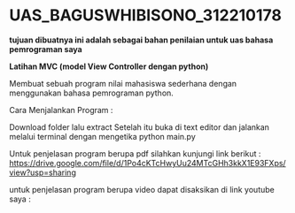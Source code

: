 # UAS_BAGUSWHIBISONO_312210178

**tujuan dibuatnya ini adalah sebagai bahan penilaian untuk uas bahasa pemrograman saya**

**Latihan MVC (model View Controller dengan python)**

Membuat sebuah program nilai mahasiswa sederhana dengan menggunakan bahasa pemrograman python.

Cara Menjalankan Program :

Download folder lalu extract
Setelah itu buka di text editor dan jalankan melalui terminal dengan mengetika python main.py

Untuk penjelasan program berupa pdf silahkan kunjungi link berikut :
https://drive.google.com/file/d/1Po4cKTcHwyUu24MTcGHh3kkX1E93FXps/view?usp=sharing

untuk penjelasan program berupa video dapat disaksikan di link youtube saya :
